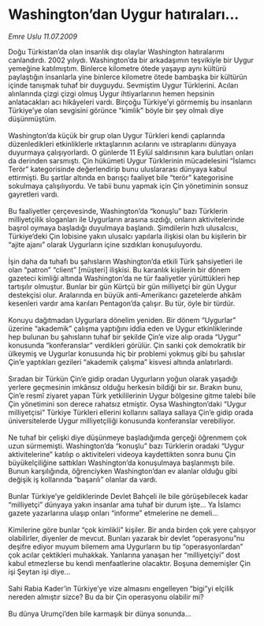 # Washington’dan Uygur hatıraları...

*Emre Uslu 11.07.2009*

<div class="taraf_structure_2col_1zq">
<div class="margen_n">



 <p>Doğu Türkistan’da olan insanlık dışı olaylar Washington hatıralarımı canlandırdı. 2002 yılıydı. Washington’da bir arkadaşımın teşvikiyle bir Uygur yemeğine katılmıştım. Binlerce kilometre ötede yaşayıp aynı kültürü paylaştığın insanlarla yine binlerce kilometre ötede bambaşka bir kültürün içinde tanışmak tuhaf bir duyguydu. Sevmiştim Uygur Türklerini. Acıları alınlarında çizgi çizgi olmuş Uygur ihtiyarlarının hemen hepsinin anlatacakları acı hikâyeleri vardı. Birçoğu Türkiye’yi görmemiş bu insanların Türkiye’ye olan sevgisini görünce “kimlik” böyle bir şey olmalı diye düşünmüştüm. <br/><br/>Washington’da küçük bir grup olan Uygur Türkleri kendi çaplarında düzenledikleri etkinliklerle ırktaşlarının acılarını ve ıstıraplarını dünyaya duyurmaya çalışıyorlardı. O günlerde 11 Eylül saldırısının kara bulutları onları da derinden sarsmıştı. Çin hükümeti Uygur Türklerinin mücadelesini “İslamcı Terör” kategorisinde değerlendirip bunu uluslararası dünyaya kabul ettirmişti. Bu şartlar altında en barışçı faaliyet bile “terör” kategorisine sokulmaya çalışılıyordu. Ve tabii bunu yapmak için Çin yönetiminin sonsuz gayretleri vardı. <br/><br/>Bu faaliyetler çerçevesinde, Washington’da “konuşlu” bazı Türklerin milliyetçilik sloganları ile Uygurların arasına sızdığı, onların aktivitelerinde başrol oymaya başladığı duyulmaya başlandı. Şimdilerin hızlı ulusalcısı, Türkiye’deki Çin lobisine yakın ulusalcı yapılarla ilişkisi olan bu kişilerin bir “ajite ajanı” olarak Uygurların içine sızdıkları konuşuluyordu. <br/><br/>İşin daha da tuhafı bu şahısların Washington’da etkili Türk şahsiyetleri ile olan “patron” “client” [müşteri] ilişkisi. Bu karanlık kişilerin bir dönem gazeteci kimliği altında Washington’da ne tür faaliyetler yürüttükleri hep tartışılır olmuştur. Bunlar bir gün Kürtçü bir gün milliyetçi bir gün Uygur destekçisi olur. Aralarında en büyük anti-Amerikancı gazetelerde ahkâm kesenleri vardır ama karıları Pentagon’da çalışır. Bu tür, öyle bir türdür. <br/><br/>Konuyu dağıtmadan Uygurlara dönelim yeniden. Bir dönem “Uygurlar” üzerine “akademik” çalışma yaptığını iddia eden ve Uygur etkinliklerinde hep bulunan bu şahısların tuhaf bir şekilde Çin’e vize alıp orada “Uygur” konusunda “konferanslar” verdikleri görülür. Çin sanki çok demokratik bir ülkeymiş ve Uygurlar konusunda hiç bir problemi yokmuş gibi bu şahıslar Çin’e yaptıkları gezileri “akademik çalışma” kisvesi altında anlatırlardı. <br/><br/>Sıradan bir Türkün Çin’e gidip oradan Uygurların yoğun olarak yaşadığı yerlere geçmesinin imkânsız olduğu herkesin bildiği bir sır. Bırakın bunu, Çin’e resmî ziyaret yapan Türk yetkililerinin Uygur bölgesine gitme talebi bile Çin yönetimini son derece rahatsız etmiştir. Oysa Washington’daki “Uygur milliyetçisi” Türkiye Türkleri ellerini kollarını sallaya sallaya Çin’e gidip orada üniversitelerde Uygur milliyetçiliği konusunda konferanslar verebiliyor. <br/><br/>Ne tuhaf bir çelişki diye düşünmeye başladığımda gerçeği öğrenmem çok uzun sürmemişti. Washington’da “konuşlu” bazı Türklerin oradaki “Uygur aktivitelerine” katılıp o aktiviteleri videoya kaydettikten sonra bunu Çin büyükelçiliğine sattıkları Washington’da konuşulmaya başlanmıştı bile. Bunun karşılığında, öğrenciyken Washington’dan ev alanlar olduğu gibi değişik iş kollarında “başarılı” olanlar da vardı. <br/><br/>Bunlar Türkiye’ye geldiklerinde Devlet Bahçeli ile bile görüşebilecek kadar “milliyetçi” dünyaya yakın insanlar ama tuhaf bir durum işte... Ya İslamcı gazete yazarlarına ulaşıp onları “informe” etmelerine ne demeli... <br/><br/>Kimilerine göre bunlar “çok kimlikli” kişiler. Bir anda birden çok yere çalışıyor olabilirler, diyenler de mevcut. Bunları yazarak bir devlet “operasyonu”nu deşifre ediyor muyum bilemem ama Uygurların bu tip “operasyonlardan” çok acılar çektikleri muhakkak. Yanlarına yanaşan her “milliyetçiyi” dost kabul etmezlerse bu kendi menfaatlerine olacaktır. Boşuna dememişler Çin işi Şeytan işi diye... <br/><br/>Sahi Rabia Kader’in Türkiye’ye vize almasını engelleyen “bigi”yi elçilik nereden almıştır sizce? Bu da bir Çin operasyonu olabilir mi? <br/><br/>Bu dünya Urumçi’den bile karmaşık bir dünya sonunda...</p>
<br/>
<br/>
<br/>



<br/>


<div id="taraf_not">
</div>

</div>


</div>
